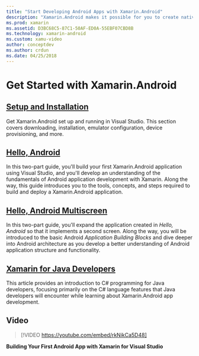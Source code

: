 ```yaml
---
title: "Start Developing Android Apps with Xamarin.Android"
description: "Xamarin.Android makes it possible for you to create native Android applications using the same UI controls as you would in Java, but with the flexibility and elegance of a modern language (C#), the power of the .NET Base Class Library (BCL), and a first-class IDE (Visual Studio) at your fingertips. This series introduces the basics of Xamarin.Android development. It takes you from setup and installation to building your first application."
ms.prod: xamarin
ms.assetid: D3BC68C5-87C1-50AF-ED0A-55EBF07CBD8B
ms.technology: xamarin-android
ms.custom: xamu-video
author: conceptdev
ms.author: crdun
ms.date: 04/25/2018
---
```


# Get Started with Xamarin.Android

## [Setup and Installation](~/android/get-started/installation/index.md)

Get Xamarin.Android set up and running in Visual Studio. This section
covers downloading, installation, emulator configuration, device
provisioning, and more.

## [Hello, Android](~/android/get-started/hello-android/index.md)

In this two-part guide, you'll build your first Xamarin.Android
application using Visual Studio, and you'll develop an understanding
of the fundamentals of Android application development with Xamarin.
Along the way, this guide introduces you to the tools, concepts,
and steps required to build and deploy a Xamarin.Android application.

## [Hello, Android Multiscreen](~/android/get-started/hello-android-multiscreen/index.md)

In this two-part guide, you'll expand the application created in
_Hello, Android_ so that it implements a second screen. Along the way,
you will be introduced to the basic Android *Application Building
Blocks* and dive deeper into Android architecture as you develop a
better understanding of Android application structure and
functionality.

## [Xamarin for Java Developers](~/android/get-started/java-developers.md)

This article provides an introduction to C# programming for Java
developers, focusing primarily on the C# language features that Java
developers will encounter while learning about Xamarin.Android app
development.

## Video

> [!VIDEO https://youtube.com/embed/rkNikCa5D48]

**Building Your First Android App with Xamarin for Visual Studio**
